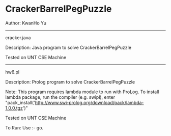# CrackerBarrelPegPuzzle
Author: KwanHo Yu

------------------------------------------------------------------------------------------

cracker.java

Description:
  Java program to solve CrackerBarrelPegPuzzle

  
Tested on UNT CSE Machine






------------------------------------------------------------------------------------------

hw6.pl

Description:
  Prolog program to solve CrackerBarrelPegPuzzle

Note:
  This program requires lambda module to run with ProLog.
  To install lambda package, run the compiler (e.g. swipl),
   enter "pack_install('http://www.swi-prolog.org/download/pack/lambda-1.0.0.tgz')"
  
Tested on UNT CSE Machine

To Run:
  Use :- go.
